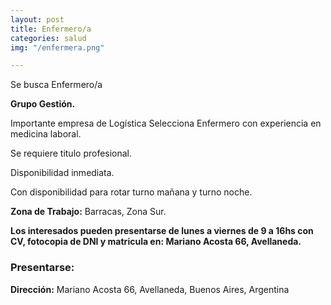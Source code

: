 ```yaml
---
layout: post
title: Enfermero/a
categories: salud
img: "/enfermera.png"

---
```

Se busca Enfermero/a

**Grupo Gestión.**

Importante empresa de Logística Selecciona Enfermero con experiencia en medicina laboral.

Se requiere titulo profesional.

Disponibilidad inmediata.

Con disponibilidad para rotar turno mañana y turno noche.

**Zona de Trabajo:** Barracas, Zona Sur.

**Los interesados pueden presentarse de lunes a viernes de 9 a 16hs con CV, fotocopia de DNI y matricula en: Mariano Acosta 66, Avellaneda.**

### Presentarse:

**Dirección:** Mariano Acosta 66, Avellaneda, Buenos Aires, Argentina